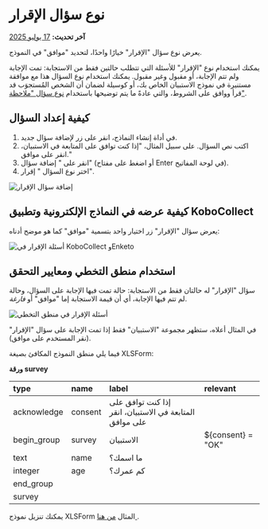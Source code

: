 # نوع سؤال الإقرار
**آخر تحديث:** <a href="https://github.com/kobotoolbox/docs/blob/cbfd264f05913df75ec184d5d9eb002f6e66f905/source/acknowledge.md" class="reference">17 يوليو 2025</a>

يعرض نوع سؤال "الإقرار" خيارًا واحدًا، لتحديد "موافق" في النموذج.

يمكنك استخدام نوع "الإقرار" للأسئلة التي تتطلب حالتين فقط من الاستجابة: تمت الإجابة ولم تتم الإجابة، أو مقبول وغير مقبول. يمكنك استخدام نوع السؤال هذا مع موافقة مستنيرة في نموذج الاستبيان الخاص بك، أو كوسيلة لضمان أن الشخص المُستجوَب قد قرأ ووافق على الشروط، والتي عادةً ما يتم توضيحها باستخدام [نوع سؤال "ملاحظة"](question_types.md).

## كيفية إعداد السؤال

1. في أداة إنشاء النماذج، انقر على زر <i class="k-icon k-icon-plus"></i> لإضافة سؤال جديد.
2. اكتب نص السؤال. على سبيل المثال، "إذا كنت توافق على المتابعة في الاستبيان، انقر على موافق."
3. انقر على "<i class="k-icon k-icon-plus"></i> إضافة سؤال" (أو اضغط على مفتاح Enter في لوحة المفاتيح).
4. اختر نوع السؤال "<i class="k-icon k-icon-qt-acknowledge"></i> إقرار".

![إضافة سؤال الإقرار](images/acknowledge/acknowledge_adding.gif)

## كيفية عرضه في النماذج الإلكترونية وتطبيق KoboCollect

يعرض سؤال "الإقرار" زر اختيار واحد بتسمية "موافق" كما هو موضح أدناه:

![أسئلة الإقرار في KoboCollect وEnketo](images/acknowledge/acknowledge.png)

## استخدام منطق التخطي ومعايير التحقق

سؤال "الإقرار" له حالتان فقط من الاستجابة: حالة تمت فيها الإجابة على السؤال، وحالة لم تتم فيها الإجابة، أي أن قيمة الاستجابة إما "موافق" أو _فارغة_.

![أسئلة الإقرار في منطق التخطي](images/acknowledge/acknowledge_skip.gif)

في المثال أعلاه، ستظهر مجموعة "الاستبيان" فقط إذا تمت الإجابة على سؤال "الإقرار" (نقر المستخدم على موافق).

فيما يلي منطق النموذج المكافئ بصيغة XLSForm:

**ورقة survey**

| type        | name    | label                                                       | relevant          |
| :---------- | :------ | :---------------------------------------------------------- | :---------------- |
| acknowledge | consent | إذا كنت توافق على المتابعة في الاستبيان، انقر على موافق     |                   |
| begin_group | survey  | الاستبيان                                                   | ${consent} = "OK" |
| text        | name    | ما اسمك؟                                                    |                   |
| integer     | age     | كم عمرك؟                                                    |                   |
| end_group   |         |                                                             |                   |
| survey |

<p class="note">
  يمكنك تنزيل نموذج XLSForm المثال
  <a
    download
    class="reference"
    href="./_static/files/acknowledge/acknowledge.xlsx"
    >من هنا <i class="k-icon k-icon-file-xls"></i></a
  >.
</p>